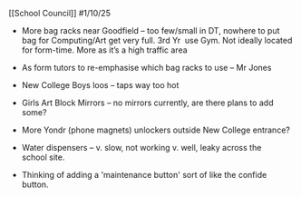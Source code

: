 [[School Council]]
#1/10/25 
- More bag racks near Goodfield – too few/small in DT, nowhere to put bag for Computing/Art get very full. 3rd Yr  use Gym. Not ideally located for form-time. More as it’s a high traffic area
	
- As form tutors to re-emphasise which bag racks to use – Mr Jones
	
- New College Boys loos – taps way too hot 
	
- Girls Art Block Mirrors – no mirrors currently, are there plans to add some?
	
- More Yondr (phone magnets) unlockers outside New College entrance?
	
- Water dispensers – v. slow, not working v. well, leaky across the school site.
	
- Thinking of adding a 'maintenance button' sort of like the confide button.
	